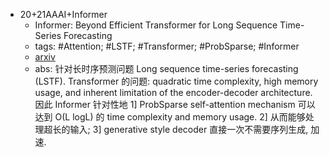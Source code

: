 

- 20+21AAAI+Informer
    - Informer: Beyond Efficient Transformer for Long Sequence Time-Series Forecasting
    - tags: #Attention; #LSTF; #Transformer; #ProbSparse; #Informer
    - [arxiv](https://arxiv.org/abs/2012.07436)
    - abs: 针对长时序预测问题 Long sequence time-series forecasting (LSTF). Transformer 的问题: quadratic time complexity, high memory usage, and inherent limitation of the encoder-decoder architecture. 因此 Informer 针对性地 1] ProbSparse self-attention mechanism 可以达到 O(L logL) 的 time complexity and memory usage. 2] 从而能够处理超长的输入; 3] generative style decoder 直接一次不需要序列生成, 加速. 